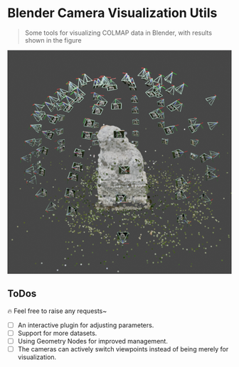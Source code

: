 # Blender Camera Visualization Utils
> Some tools for visualizing COLMAP data in Blender, with results shown in the figure

![Pipeline](assets/demo.png)


## ToDos
🔥 Feel free to raise any requests~
- [ ] An interactive plugin for adjusting parameters.
- [ ] Support for more datasets.
- [ ] Using Geometry Nodes for improved management.
- [ ] The cameras can actively switch viewpoints instead of being merely for visualization.